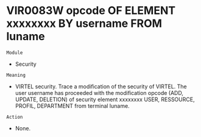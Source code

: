 # VIR0083W opcode OF ELEMENT xxxxxxxx BY username FROM luname

`Module`
- Security

`Meaning`
- VIRTEL security. Trace a modification of the security of VIRTEL. The user username has proceeded with the modification opcode (ADD, UPDATE, DELETION) of security element xxxxxxxx USER, RESSOURCE, PROFIL, DEPARTMENT from terminal luname.

`Action`
- None.
